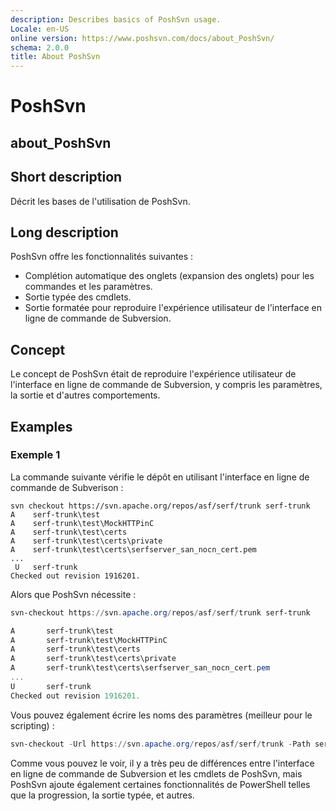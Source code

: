 ```yaml
---
description: Describes basics of PoshSvn usage.
Locale: en-US
online version: https://www.poshsvn.com/docs/about_PoshSvn/
schema: 2.0.0
title: About PoshSvn
---
```


# PoshSvn
## about_PoshSvn

## Short description

Décrit les bases de l'utilisation de PoshSvn.

## Long description

PoshSvn offre les fonctionnalités suivantes :

- Complétion automatique des onglets (expansion des onglets) pour les commandes et les paramètres.
- Sortie typée des cmdlets.
- Sortie formatée pour reproduire l'expérience utilisateur de l'interface en ligne de commande de Subversion.

## Concept

Le concept de PoshSvn était de reproduire l'expérience utilisateur de l'interface en ligne de commande de Subversion, y compris les paramètres, la sortie et d'autres comportements.

## Examples

### Exemple 1

La commande suivante vérifie le dépôt en utilisant l'interface en ligne de commande de Subverison :

```shell
svn checkout https://svn.apache.org/repos/asf/serf/trunk serf-trunk
A    serf-trunk\test
A    serf-trunk\test\MockHTTPinC
A    serf-trunk\test\certs
A    serf-trunk\test\certs\private
A    serf-trunk\test\certs\serfserver_san_nocn_cert.pem
...
 U   serf-trunk
Checked out revision 1916201.
```

Alors que PoshSvn nécessite :

```powershell
svn-checkout https://svn.apache.org/repos/asf/serf/trunk serf-trunk

A       serf-trunk\test
A       serf-trunk\test\MockHTTPinC
A       serf-trunk\test\certs
A       serf-trunk\test\certs\private
A       serf-trunk\test\certs\serfserver_san_nocn_cert.pem
...
U       serf-trunk
Checked out revision 1916201.
```

Vous pouvez également écrire les noms des paramètres (meilleur pour le scripting) :

```powershell
svn-checkout -Url https://svn.apache.org/repos/asf/serf/trunk -Path serf-trunk
```

Comme vous pouvez le voir, il y a très peu de différences entre l'interface en ligne de commande de Subversion et les cmdlets de PoshSvn, mais PoshSvn ajoute également certaines fonctionnalités de PowerShell telles que la progression, la sortie typée, et autres.
